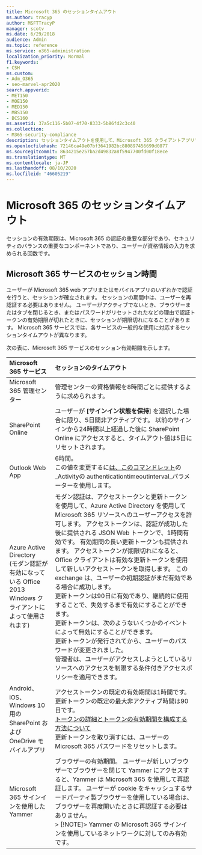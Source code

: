 ```yaml
---
title: Microsoft 365 のセッションタイムアウト
ms.author: tracyp
author: MSFTTracyP
manager: scotv
ms.date: 6/29/2018
audience: Admin
ms.topic: reference
ms.service: o365-administration
localization_priority: Normal
f1.keywords:
- CSH
ms.custom:
- Adm_O365
- seo-marvel-apr2020
search.appverid:
- MET150
- MOE150
- MED150
- MBS150
- BCS160
ms.assetid: 37a5c116-5b07-4f70-8333-5b86fd2c3c40
ms.collection:
- M365-security-compliance
description: セッションタイムアウトを使用して、Microsoft 365 クライアントアプリでのセキュリティと容易なアクセスのバランスを取る方法を説明します。
ms.openlocfilehash: 72146ca49e07bf3641982bc880897456699d0877
ms.sourcegitcommit: 8634215e257ba2d49832a8f5947700fd00f18ece
ms.translationtype: MT
ms.contentlocale: ja-JP
ms.lasthandoff: 08/10/2020
ms.locfileid: "46605219"
---
```

# <a name="session-timeouts-for-microsoft-365"></a>Microsoft 365 のセッションタイムアウト

セッションの有効期限は、Microsoft 365 の認証の重要な部分であり、セキュリティのバランスの重要なコンポーネントであり、ユーザーが資格情報の入力を求められる回数です。
  
## <a name="session-times-for-microsoft-365-services"></a>Microsoft 365 サービスのセッション時間

ユーザーが Microsoft 365 web アプリまたはモバイルアプリのいずれかで認証を行うと、セッションが確立されます。 セッションの期間中は、ユーザーを再認証する必要はありません。 ユーザーがアクティブでないとき、ブラウザーまたはタブを閉じるとき、またはパスワードがリセットされたなどの理由で認証トークンの有効期限が切れたときに、セッションが期限切れになることがあります。 Microsoft 365 サービスでは、各サービスの一般的な使用に対応するセッションタイムアウトが異なります。
  
次の表に、Microsoft 365 サービスのセッション有効期間を示します。
  
|**Microsoft 365 サービス**|**セッションのタイムアウト**|
|:-----|:-----|
|Microsoft 365 管理センター  <br/> |管理センターの資格情報を8時間ごとに提供するように求められます。  <br/> |
|SharePoint Online  <br/> |ユーザーが **[サインイン状態を保持**] を選択した場合に限り、5日間非アクティブです。 以前のサインインから24時間以上経過した後に SharePoint Online にアクセスすると、タイムアウト値は5日にリセットされます。  <br/> |
|Outlook Web App  <br/> |6時間。  <br/> この値を変更するに[は、このコマンドレット](https://go.microsoft.com/fwlink/p/?LinkId=615378)の_Activityの authenticationtimeoutinterval_パラメーターを使用します。  <br/> |
|Azure Active Directory  <br/> (モダン認証が有効になっている Office 2013 Windows クライアントによって使用されます)  <br/> | モダン認証は、アクセストークンと更新トークンを使用して、Azure Active Directory を使用して Microsoft 365 リソースへのユーザーアクセスを許可します。 アクセストークンは、認証が成功した後に提供される JSON Web トークンで、1時間有効です。 有効期間の長い更新トークンも提供されます。 アクセストークンが期限切れになると、Office クライアントは有効な更新トークンを使用して新しいアクセストークンを取得します。 この exchange は、ユーザーの初期認証がまだ有効である場合に成功します。  <br/>  更新トークンは90日に有効であり、継続的に使用することで、失効するまで有効にすることができます。  <br/>  更新トークンは、次のようないくつかのイベントによって無効にすることができます。  <br/>  更新トークンが発行されてから、ユーザーのパスワードが変更されました。  <br/>  管理者は、ユーザーがアクセスしようとしているリソースへのアクセスを制限する条件付きアクセスポリシーを適用できます。  <br/> |
|Android、iOS、Windows 10 用の SharePoint および OneDrive モバイルアプリ  <br/> |アクセストークンの既定の有効期間は1時間です。 更新トークンの既定の最大非アクティブ時間は90日です。  <br/> [トークンの詳細とトークンの有効期間を構成する方法について](https://docs.microsoft.com/azure/active-directory/active-directory-configurable-token-lifetimes) <br/> 更新トークンを取り消すには、ユーザーの Microsoft 365 パスワードをリセットします。  <br/> |
|Microsoft 365 サインインを使用した Yammer  <br/> |ブラウザーの有効期間。 ユーザーが新しいブラウザーでブラウザーを閉じて Yammer にアクセスすると、Yammer は Microsoft 365 を使用して再認証します。 ユーザーが cookie をキャッシュするサードパーティ製ブラウザーを使用している場合は、ブラウザーを再度開いたときに再認証する必要はありません。  <br/> > [!NOTE]> Yammer の Microsoft 365 サインインを使用しているネットワークに対してのみ有効です。           |
   

